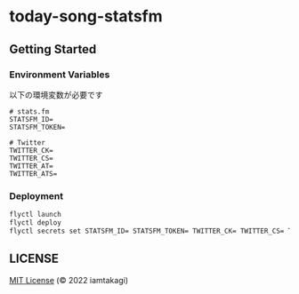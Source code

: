 # today-song-statsfm

## Getting Started

### Environment Variables
以下の環境変数が必要です
```env
# stats.fm
STATSFM_ID=
STATSFM_TOKEN=

# Twitter
TWITTER_CK=
TWITTER_CS=
TWITTER_AT=
TWITTER_ATS=
```

### Deployment
```sh
flyctl launch
flyctl deploy
flyctl secrets set STATSFM_ID= STATSFM_TOKEN= TWITTER_CK= TWITTER_CS= TWITTER_AT= TWITTER_ATS=
```

## LICENSE
[MIT License](./LICENSE) (© 2022 iamtakagi)